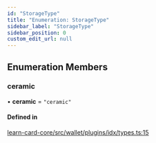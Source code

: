 ```yaml
---
id: "StorageType"
title: "Enumeration: StorageType"
sidebar_label: "StorageType"
sidebar_position: 0
custom_edit_url: null
---
```


## Enumeration Members

### ceramic

• **ceramic** = ``"ceramic"``

#### Defined in

[learn-card-core/src/wallet/plugins/idx/types.ts:15](https://github.com/WeLibraryOS/LearnCard/blob/18c738df/packages/learn-card-core/src/wallet/plugins/idx/types.ts#L15)
